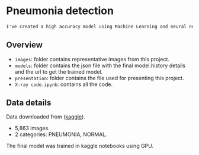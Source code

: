 # Pneumonia detection

```diff
I've created a high accuracy model using Machine Learning and neural networks to diagnose pneumonia reading chest X-ray images.
```

## Overview

- `images`: folder contains representative images from this project.
- `models`: folder contains the json file with the final model.history details and the url to get the trained model.
- `presentation`: folder contains the file used for presenting this project.
- `X-ray code.ipynb`: contains all the code.

## Data details

Data downloaded from ([kaggle](https://www.kaggle.com/paultimothymooney/chest-xray-pneumonia/metadata)).

- 5,863 images.
- 2 categories: PNEUMONIA, NORMAL.

The final model was trained in kaggle notebooks using GPU.
